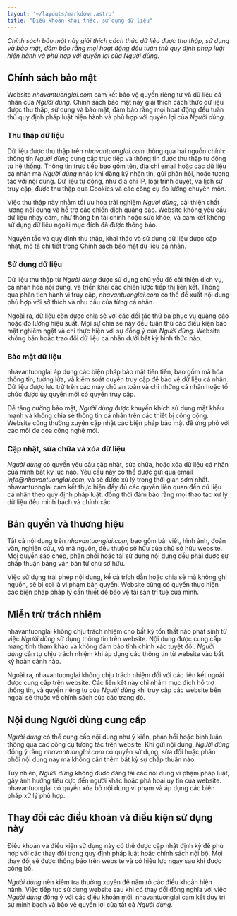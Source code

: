```yaml
---
layout: '~/layouts/markdown.astro'
title: "Điều khoản khai thác, sử dụng dữ liệu"
---
```


_Chính sách bảo mật này giải thích cách thức dữ liệu được thu thập, sử dụng và bảo mật, đảm bảo rằng mọi hoạt động đều tuân thủ quy định pháp luật hiện hành và phù hợp với quyền lợi của Người dùng._

## Chính sách bảo mật

Website _nhavantuonglai.com_ cam kết bảo vệ quyền riêng tư và dữ liệu cá nhân của _Người dùng._ Chính sách bảo mật này giải thích cách thức dữ liệu được thu thập, sử dụng và bảo mật, đảm bảo rằng mọi hoạt động đều tuân thủ quy định pháp luật hiện hành và phù hợp với quyền lợi của _Người dùng._

### Thu thập dữ liệu

Dữ liệu được thu thập trên _nhavantuonglai.com_ thông qua hai nguồn chính: thông tin _Người dùng_ cung cấp trực tiếp và thông tin được thu thập tự động từ hệ thống. Thông tin trực tiếp bao gồm tên, địa chỉ email hoặc các dữ liệu cá nhân mà _Người dùng_ nhập khi đăng ký nhận tin, gửi phản hồi, hoặc tương tác với nội dung. Dữ liệu tự động, như địa chỉ IP, loại trình duyệt, và lịch sử truy cập, được thu thập qua Cookies và các công cụ đo lường chuyên môn.

Việc thu thập này nhằm tối ưu hóa trải nghiệm _Người dùng,_ cải thiện chất lượng nội dung và hỗ trợ các chiến dịch quảng cáo. Website không yêu cầu dữ liệu nhạy cảm, như thông tin tài chính hoặc sức khỏe, và cam kết không sử dụng dữ liệu ngoài mục đích đã được thông báo.

Nguyên tắc và quy định thu thập, khai thác và sử dụng dữ liệu được cập nhật, mô tả chi tiết trong [Chính sách bảo mật dữ liệu cá nhân](https://nhavantuonglai.com/policy).

### Sử dụng dữ liệu

Dữ liệu thu thập từ _Người dùng_ được sử dụng chủ yếu để cải thiện dịch vụ, cá nhân hóa nội dung, và triển khai các chiến lược tiếp thị liên kết. Thông qua phân tích hành vi truy cập, _nhavantuonglai.com_ có thể đề xuất nội dung phù hợp với sở thích và nhu cầu của từng cá nhân.

Ngoài ra, dữ liệu còn được chia sẻ với các đối tác thứ ba phục vụ quảng cáo hoặc đo lường hiệu suất. Mọi sự chia sẻ này đều tuân thủ các điều kiện bảo mật nghiêm ngặt và chỉ thực hiện với sự đồng ý của _Người dùng._ Website không bán hoặc trao đổi dữ liệu cá nhân dưới bất kỳ hình thức nào.

### Bảo mật dữ liệu

nhavantuonglai áp dụng các biện pháp bảo mật tiên tiến, bao gồm mã hóa thông tin, tường lửa, và kiểm soát quyền truy cập để bảo vệ dữ liệu cá nhân. Dữ liệu được lưu trữ trên các máy chủ an toàn và chỉ những cá nhân hoặc tổ chức được ủy quyền mới có quyền truy cập.

Để tăng cường bảo mật, _Người dùng_ được khuyến khích sử dụng mật khẩu mạnh và không chia sẻ thông tin cá nhân trên các thiết bị công cộng. Website cũng thường xuyên cập nhật các biện pháp bảo mật để ứng phó với các mối đe dọa công nghệ mới.

### Cập nhật, sửa chữa và xóa dữ liệu

_Người dùng_ có quyền yêu cầu cập nhật, sửa chữa, hoặc xóa dữ liệu cá nhân của mình bất kỳ lúc nào. Yêu cầu này có thể được gửi qua email _info@nhavantuonglai.com_, và sẽ được xử lý trong thời gian sớm nhất. nhavantuonglai cam kết thực hiện đầy đủ các quyền liên quan đến dữ liệu cá nhân theo quy định pháp luật, đồng thời đảm bảo rằng mọi thao tác xử lý dữ liệu đều minh bạch và chính xác.

## Bản quyền và thương hiệu

Tất cả nội dung trên _nhavantuonglai.com,_ bao gồm bài viết, hình ảnh, đoản văn, nghiên cứu, và mã nguồn, đều thuộc sở hữu của chủ sở hữu website. Mọi quyền sao chép, phân phối hoặc tái sử dụng nội dung đều phải được sự chấp thuận bằng văn bản từ chủ sở hữu.

Việc sử dụng trái phép nội dung, kể cả trích dẫn hoặc chia sẻ mà không ghi nguồn, sẽ bị coi là vi phạm bản quyền. Website cũng có quyền thực hiện các biện pháp pháp lý cần thiết để bảo vệ tài sản trí tuệ của mình.

## Miễn trừ trách nhiệm

nhavantuonglai không chịu trách nhiệm cho bất kỳ tổn thất nào phát sinh từ việc _Người dùng_ sử dụng thông tin trên website. Nội dung được cung cấp mang tính tham khảo và không đảm bảo tính chính xác tuyệt đối. _Người dùng_ cần tự chịu trách nhiệm khi áp dụng các thông tin từ website vào bất kỳ hoàn cảnh nào.

Ngoài ra, nhavantuonglai không chịu trách nhiệm đối với các liên kết ngoài được cung cấp trên website. Các liên kết này chỉ nhằm mục đích hỗ trợ thông tin, và quyền riêng tư của _Người dùng_ khi truy cập các website bên ngoài sẽ thuộc về chính sách của các trang đó.

## Nội dung Người dùng cung cấp

_Người dùng_ có thể cung cấp nội dung như ý kiến, phản hồi hoặc bình luận thông qua các công cụ tương tác trên website. Khi gửi nội dung, _Người dùng_ đồng ý rằng _nhavantuonglai.com_ có quyền sử dụng, sửa đổi hoặc phân phối nội dung này mà không cần thêm bất kỳ sự chấp thuận nào.

Tuy nhiên, _Người dùng_ không được đăng tải các nội dung vi phạm pháp luật, gây ảnh hưởng tiêu cực đến người khác hoặc phá hoại uy tín của website. nhavantuonglai có quyền xóa bỏ nội dung vi phạm và áp dụng các biện pháp xử lý phù hợp.

## Thay đổi các điều khoản và điều kiện sử dụng này

Điều khoản và điều kiện sử dụng này có thể được cập nhật định kỳ để phù hợp với các thay đổi trong quy định pháp luật hoặc chính sách nội bộ. Mọi thay đổi sẽ được thông báo trên website và có hiệu lực ngay sau khi được công bố.

_Người dùng_ nên kiểm tra thường xuyên để nắm rõ các điều khoản hiện hành. Việc tiếp tục sử dụng website sau khi có thay đổi đồng nghĩa với việc _Người dùng_ đồng ý với các điều khoản mới. nhavantuonglai cam kết duy trì sự minh bạch và bảo vệ quyền lợi của tất cả _Người dùng._